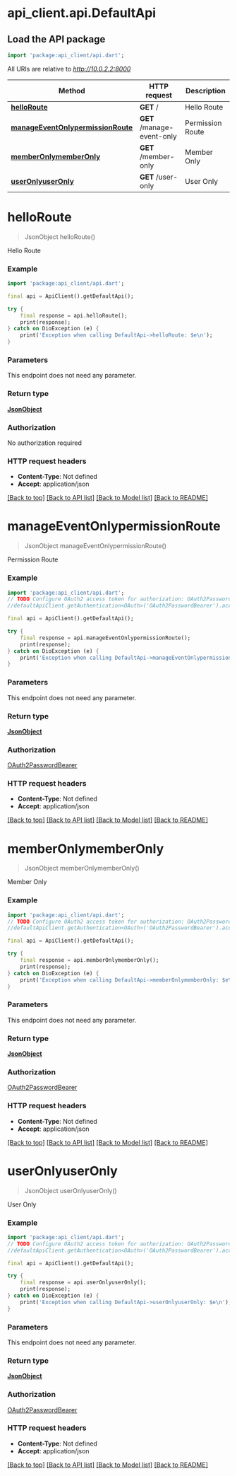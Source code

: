 # api_client.api.DefaultApi

## Load the API package
```dart
import 'package:api_client/api.dart';
```

All URIs are relative to *http://10.0.2.2:8000*

Method | HTTP request | Description
------------- | ------------- | -------------
[**helloRoute**](DefaultApi.md#helloroute) | **GET** / | Hello Route
[**manageEventOnlypermissionRoute**](DefaultApi.md#manageeventonlypermissionroute) | **GET** /manage-event-only | Permission Route
[**memberOnlymemberOnly**](DefaultApi.md#memberonlymemberonly) | **GET** /member-only | Member Only
[**userOnlyuserOnly**](DefaultApi.md#useronlyuseronly) | **GET** /user-only | User Only


# **helloRoute**
> JsonObject helloRoute()

Hello Route

### Example
```dart
import 'package:api_client/api.dart';

final api = ApiClient().getDefaultApi();

try {
    final response = api.helloRoute();
    print(response);
} catch on DioException (e) {
    print('Exception when calling DefaultApi->helloRoute: $e\n');
}
```

### Parameters
This endpoint does not need any parameter.

### Return type

[**JsonObject**](JsonObject.md)

### Authorization

No authorization required

### HTTP request headers

 - **Content-Type**: Not defined
 - **Accept**: application/json

[[Back to top]](#) [[Back to API list]](../README.md#documentation-for-api-endpoints) [[Back to Model list]](../README.md#documentation-for-models) [[Back to README]](../README.md)

# **manageEventOnlypermissionRoute**
> JsonObject manageEventOnlypermissionRoute()

Permission Route

### Example
```dart
import 'package:api_client/api.dart';
// TODO Configure OAuth2 access token for authorization: OAuth2PasswordBearer
//defaultApiClient.getAuthentication<OAuth>('OAuth2PasswordBearer').accessToken = 'YOUR_ACCESS_TOKEN';

final api = ApiClient().getDefaultApi();

try {
    final response = api.manageEventOnlypermissionRoute();
    print(response);
} catch on DioException (e) {
    print('Exception when calling DefaultApi->manageEventOnlypermissionRoute: $e\n');
}
```

### Parameters
This endpoint does not need any parameter.

### Return type

[**JsonObject**](JsonObject.md)

### Authorization

[OAuth2PasswordBearer](../README.md#OAuth2PasswordBearer)

### HTTP request headers

 - **Content-Type**: Not defined
 - **Accept**: application/json

[[Back to top]](#) [[Back to API list]](../README.md#documentation-for-api-endpoints) [[Back to Model list]](../README.md#documentation-for-models) [[Back to README]](../README.md)

# **memberOnlymemberOnly**
> JsonObject memberOnlymemberOnly()

Member Only

### Example
```dart
import 'package:api_client/api.dart';
// TODO Configure OAuth2 access token for authorization: OAuth2PasswordBearer
//defaultApiClient.getAuthentication<OAuth>('OAuth2PasswordBearer').accessToken = 'YOUR_ACCESS_TOKEN';

final api = ApiClient().getDefaultApi();

try {
    final response = api.memberOnlymemberOnly();
    print(response);
} catch on DioException (e) {
    print('Exception when calling DefaultApi->memberOnlymemberOnly: $e\n');
}
```

### Parameters
This endpoint does not need any parameter.

### Return type

[**JsonObject**](JsonObject.md)

### Authorization

[OAuth2PasswordBearer](../README.md#OAuth2PasswordBearer)

### HTTP request headers

 - **Content-Type**: Not defined
 - **Accept**: application/json

[[Back to top]](#) [[Back to API list]](../README.md#documentation-for-api-endpoints) [[Back to Model list]](../README.md#documentation-for-models) [[Back to README]](../README.md)

# **userOnlyuserOnly**
> JsonObject userOnlyuserOnly()

User Only

### Example
```dart
import 'package:api_client/api.dart';
// TODO Configure OAuth2 access token for authorization: OAuth2PasswordBearer
//defaultApiClient.getAuthentication<OAuth>('OAuth2PasswordBearer').accessToken = 'YOUR_ACCESS_TOKEN';

final api = ApiClient().getDefaultApi();

try {
    final response = api.userOnlyuserOnly();
    print(response);
} catch on DioException (e) {
    print('Exception when calling DefaultApi->userOnlyuserOnly: $e\n');
}
```

### Parameters
This endpoint does not need any parameter.

### Return type

[**JsonObject**](JsonObject.md)

### Authorization

[OAuth2PasswordBearer](../README.md#OAuth2PasswordBearer)

### HTTP request headers

 - **Content-Type**: Not defined
 - **Accept**: application/json

[[Back to top]](#) [[Back to API list]](../README.md#documentation-for-api-endpoints) [[Back to Model list]](../README.md#documentation-for-models) [[Back to README]](../README.md)

